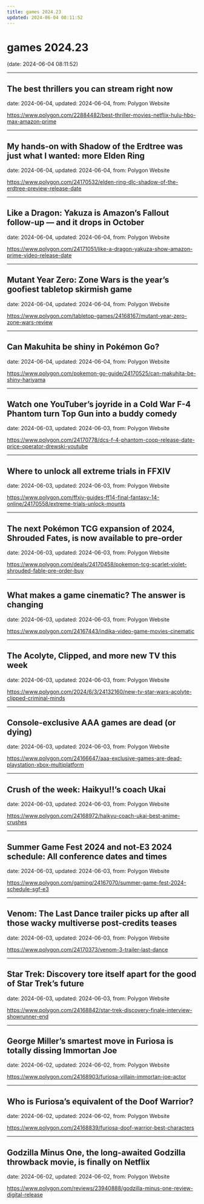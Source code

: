 ```yaml
---
title: games 2024.23
updated: 2024-06-04 08:11:52
---
```


# games 2024.23

(date: 2024-06-04 08:11:52)

---

## The best thrillers you can stream right now

date: 2024-06-04, updated: 2024-06-04, from: Polygon Website

 

<https://www.polygon.com/22884482/best-thriller-movies-netflix-hulu-hbo-max-amazon-prime>

---

## My hands-on with Shadow of the Erdtree was just what I wanted: more Elden Ring

date: 2024-06-04, updated: 2024-06-04, from: Polygon Website

 

<https://www.polygon.com/24170532/elden-ring-dlc-shadow-of-the-erdtree-preview-release-date>

---

## Like a Dragon: Yakuza is Amazon’s Fallout follow-up — and it drops in October

date: 2024-06-04, updated: 2024-06-04, from: Polygon Website

 

<https://www.polygon.com/24171051/like-a-dragon-yakuza-show-amazon-prime-video-release-date>

---

## Mutant Year Zero: Zone Wars is the year’s goofiest tabletop skirmish game

date: 2024-06-04, updated: 2024-06-04, from: Polygon Website

 

<https://www.polygon.com/tabletop-games/24168167/mutant-year-zero-zone-wars-review>

---

## Can Makuhita be shiny in Pokémon Go?

date: 2024-06-04, updated: 2024-06-04, from: Polygon Website

 

<https://www.polygon.com/pokemon-go-guide/24170525/can-makuhita-be-shiny-hariyama>

---

## Watch one YouTuber’s joyride in a Cold War F-4 Phantom turn Top Gun into a buddy comedy

date: 2024-06-03, updated: 2024-06-03, from: Polygon Website

 

<https://www.polygon.com/24170778/dcs-f-4-phantom-coop-release-date-price-operator-drewski-youtube>

---

## Where to unlock all extreme trials in FFXIV

date: 2024-06-03, updated: 2024-06-03, from: Polygon Website

 

<https://www.polygon.com/ffxiv-guides-ff14-final-fantasy-14-online/24170558/extreme-trials-unlock-mounts>

---

## The next Pokémon TCG expansion of 2024, Shrouded Fates, is now available to pre-order

date: 2024-06-03, updated: 2024-06-03, from: Polygon Website

 

<https://www.polygon.com/deals/24170458/pokemon-tcg-scarlet-violet-shrouded-fable-pre-order-buy>

---

## What makes a game cinematic? The answer is changing

date: 2024-06-03, updated: 2024-06-03, from: Polygon Website

 

<https://www.polygon.com/24167443/indika-video-game-movies-cinematic>

---

## The Acolyte, Clipped, and more new TV this week

date: 2024-06-03, updated: 2024-06-03, from: Polygon Website

 

<https://www.polygon.com/2024/6/3/24132160/new-tv-star-wars-acolyte-clipped-criminal-minds>

---

## Console-exclusive AAA games are dead (or dying)

date: 2024-06-03, updated: 2024-06-03, from: Polygon Website

 

<https://www.polygon.com/24166647/aaa-exclusive-games-are-dead-playstation-xbox-multiplatform>

---

## Crush of the week: Haikyu!!’s coach Ukai

date: 2024-06-03, updated: 2024-06-03, from: Polygon Website

 

<https://www.polygon.com/24168972/haikyu-coach-ukai-best-anime-crushes>

---

## Summer Game Fest 2024 and not-E3 2024 schedule: All conference dates and times

date: 2024-06-03, updated: 2024-06-03, from: Polygon Website

 

<https://www.polygon.com/gaming/24167070/summer-game-fest-2024-schedule-sgf-e3>

---

## Venom: The Last Dance trailer picks up after all those wacky multiverse post-credits teases

date: 2024-06-03, updated: 2024-06-03, from: Polygon Website

 

<https://www.polygon.com/24170373/venom-3-trailer-last-dance>

---

## Star Trek: Discovery tore itself apart for the good of Star Trek’s future

date: 2024-06-03, updated: 2024-06-03, from: Polygon Website

 

<https://www.polygon.com/24168842/star-trek-discovery-finale-interview-showrunner-end>

---

## George Miller’s smartest move in Furiosa is totally dissing Immortan Joe

date: 2024-06-02, updated: 2024-06-02, from: Polygon Website

 

<https://www.polygon.com/24168903/furiosa-villain-immortan-joe-actor>

---

## Who is Furiosa’s equivalent of the Doof Warrior?

date: 2024-06-02, updated: 2024-06-02, from: Polygon Website

 

<https://www.polygon.com/24168839/furiosa-doof-warrior-best-characters>

---

## Godzilla Minus One, the long-awaited Godzilla throwback movie, is finally on Netflix

date: 2024-06-02, updated: 2024-06-02, from: Polygon Website

 

<https://www.polygon.com/reviews/23940888/godzilla-minus-one-review-digital-release>

